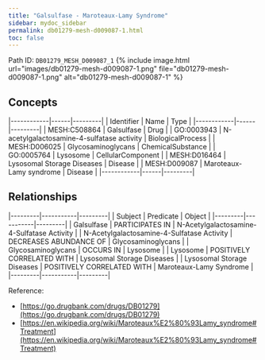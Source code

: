 ```yaml
---
title: "Galsulfase - Maroteaux-Lamy Syndrome"
sidebar: mydoc_sidebar
permalink: db01279-mesh-d009087-1.html
toc: false 
---
```



Path ID: `DB01279_MESH_D009087_1`
{% include image.html url="images/db01279-mesh-d009087-1.png" file="db01279-mesh-d009087-1.png" alt="db01279-mesh-d009087-1" %}

## Concepts

|------------|------|---------|
| Identifier | Name | Type    |
|------------|------|---------|
| MESH:C508864 | Galsulfase | Drug |
| GO:0003943 | N-acetylgalactosamine-4-sulfatase activity | BiologicalProcess |
| MESH:D006025 | Glycosaminoglycans | ChemicalSubstance |
| GO:0005764 | Lysosome | CellularComponent |
| MESH:D016464 | Lysosomal Storage Diseases | Disease |
| MESH:D009087 | Maroteaux-Lamy syndrome | Disease |
|------------|------|---------|

## Relationships

|---------|-----------|---------|
| Subject | Predicate | Object  |
|---------|-----------|---------|
| Galsulfase | PARTICIPATES IN | N-Acetylgalactosamine-4-Sulfatase Activity |
| N-Acetylgalactosamine-4-Sulfatase Activity | DECREASES ABUNDANCE OF | Glycosaminoglycans |
| Glycosaminoglycans | OCCURS IN | Lysosome |
| Lysosome | POSITIVELY CORRELATED WITH | Lysosomal Storage Diseases |
| Lysosomal Storage Diseases | POSITIVELY CORRELATED WITH | Maroteaux-Lamy Syndrome |
|---------|-----------|---------|

Reference: 
  - [https://go.drugbank.com/drugs/DB01279](https://go.drugbank.com/drugs/DB01279)
  - [https://en.wikipedia.org/wiki/Maroteaux%E2%80%93Lamy_syndrome#Treatment](https://en.wikipedia.org/wiki/Maroteaux%E2%80%93Lamy_syndrome#Treatment)
